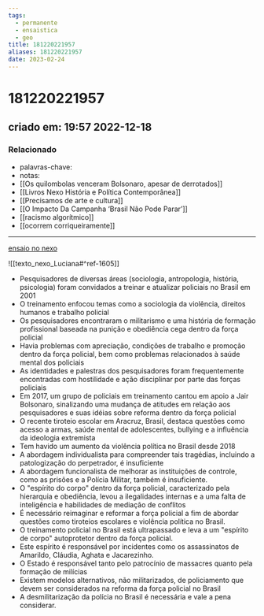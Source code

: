 ```yaml
---
tags:
  - permanente
  - ensaistica
  - geo
title: 181220221957
aliases: 181220221957
date: 2023-02-24
---
```


# 181220221957

## criado em: 19:57 2022-12-18

### Relacionado

- palavras-chave: 
- notas: 
- [[Os quilombolas venceram Bolsonaro, apesar de derrotados]]
- [[Livros Nexo História e Política Contemporânea]]
- [[Precisamos de arte e cultura]]
- [[O Impacto Da Campanha ‘Brasil Não Pode Parar’]]
- [[racismo algorítmico]]
- [[ocorrem corriqueiramente]]
---

[ensaio no nexo](https://www.nexojornal.com.br/ensaio/2022/12/17/O-que-perdemos-com-a-desmilitariza%C3%A7%C3%A3o-da-pol%C3%ADcia-no-Brasil?posicao-home-direita=3)

![[texto_nexo_Luciana#^ref-1605]]

- Pesquisadores de diversas áreas (sociologia, antropologia, história, psicologia) foram convidados a treinar e atualizar policiais no Brasil em 2001
- O treinamento enfocou temas como a sociologia da violência, direitos humanos e trabalho policial
- Os pesquisadores encontraram o militarismo e uma história de formação profissional baseada na punição e obediência cega dentro da força policial
- Havia problemas com apreciação, condições de trabalho e promoção dentro da força policial, bem como problemas relacionados à saúde mental dos policiais
- As identidades e palestras dos pesquisadores foram frequentemente encontradas com hostilidade e ação disciplinar por parte das forças policiais
- Em 2017, um grupo de policiais em treinamento cantou em apoio a Jair Bolsonaro, sinalizando uma mudança de atitudes em relação aos pesquisadores e suas idéias sobre reforma dentro da força policial
- O recente tiroteio escolar em Aracruz, Brasil, destaca questões como acesso a armas, saúde mental de adolescentes, bullying e a influência da ideologia extremista
- Tem havido um aumento da violência política no Brasil desde 2018
- A abordagem individualista para compreender tais tragédias, incluindo a patologização do perpetrador, é insuficiente
- A abordagem funcionalista de melhorar as instituições de controle, como as prisões e a Polícia Militar, também é insuficiente.
- O "espírito do corpo" dentro da força policial, caracterizado pela hierarquia e obediência, levou a ilegalidades internas e a uma falta de inteligência e habilidades de mediação de conflitos
- É necessário reimaginar e reformar a força policial a fim de abordar questões como tiroteios escolares e violência política no Brasil.
- O treinamento policial no Brasil está ultrapassado e leva a um "espírito de corpo" autoprotetor dentro da força policial.
- Este espírito é responsável por incidentes como os assassinatos de Amarildo, Cláudia, Aghata e Jacarezinho.
- O Estado é responsável tanto pelo patrocínio de massacres quanto pela formação de milícias
- Existem modelos alternativos, não militarizados, de policiamento que devem ser considerados na reforma da força policial no Brasil
- A desmilitarização da polícia no Brasil é necessária e vale a pena considerar.
